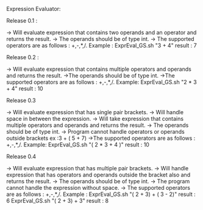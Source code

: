 Expression Evaluator:

Release 0.1 :

-> Will evaluate expression that contains two operands and an operator and returns the result.
-> The operands should be of type int.
-> The supported operators are as follows : +,-,*,/.
 Example :
    ExprEval_GS.sh "3 + 4"
    result : 7

Release 0.2 :

-> Will evaluate expression that contains multiple operators and operands and returns the result.
->The operands should be of type int.
->The supported operators are as follows : +,-,*,/.
Example:
    ExprEval_GS.sh "2 * 3 + 4"
        result : 10

Release 0.3

-> Will evaluate expression  that has single pair brackets.
-> Will handle space in between the expression.
-> Will take expression that contains multiple operators and operands and returns the result.
-> The operands should be of type int.
-> Program cannot handle operators or operands outside brackets ex :3 + ( 5 + 7)
->The supported operators are as follows : +,-,*,/.
Example:
    ExprEval_GS.sh "( 2 * 3 + 4 )"
        result : 10

Release 0.4

-> Will evaluate expression that has multiple pair brackets.
-> Will handle expression that has operators and operands outside the bracket also and returns the result.
-> The operands should be of type int.
-> The program cannot handle the expression without space.
-> The supported operators are as follows : +,-,*,/.
Example :
    ExprEval_GS.sh "( 2 + 3) + ( 3 - 2)"
        result : 6
    ExprEval_GS.sh "( 2 + 3) + 3"
            result : 8
